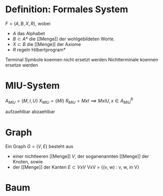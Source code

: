 # Definition: Formales System

$F = (A, B, X, R)$, wobei
- $A$ das Alphabet
- $B \subset A*$ die [[Menge]] der wohlgebildeten Worte.
- $X \subset B$ die [[Menge]] der Axiome
- $R$ regeln
Hilbertprogram*

Terminal Symbole koennen nicht ersetzt werden
Nichtterminale koennen ersetze werden

# MIU-System

$A_{MIU} = \{M, I, U\}$
$X_{MIU}=\{MI\}$
$R_{MIU}=MxI \implies MxIU, x \in A_{MIU}^R$

aufzaehlbar abzaehlbar

# Graph
Ein Graph $G = (V, E)$ besteht aus
- einer nichtleeren [[Menge]] $V$, der soganenannten [[Menge]] der Knoten, sowie
- der [[Menge]] der Kanten $E \subset VxV$
VxV = {(v, w) : v, w, in V}
# Baum